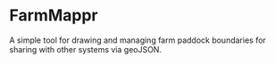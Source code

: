 # FarmMappr

A simple tool for drawing and managing farm paddock boundaries for sharing with other systems via geoJSON.
